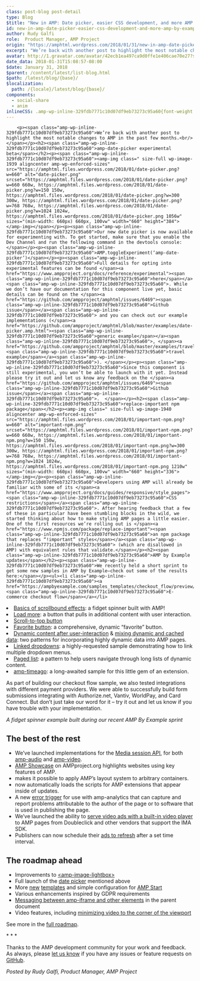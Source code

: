 ```yaml
---
class: post-blog post-detail
type: Blog
$title: "New in AMP: Date picker, easier CSS development, and more AMP By Example content"
id: new-in-amp-date-picker-easier-css-development-and-more-amp-by-example-content
author: Rudy Galfi
role:  Product Manager, AMP Project
origin: "https://amphtml.wordpress.com/2018/01/31/new-in-amp-date-picker-easier-css-development-and-more-amp-by-example-content/amp/"
excerpt: "We’re back with another post to highlight the most notable changes to AMP in the past few months. amp-date-picker experimental beta Our new date picker is now available for experimenting with. To get started, make sure that you enable the Dev Channel and run the following command in the devtools console: AMP.toggleExperiment(&#8216;amp-date-picker&#8217;) Full details for [&#8230;]"
avatar: http://1.gravatar.com/avatar/42ecb1ea497ca9d0ffe1e406cae70e27?s=96&d=identicon&r=G
date_data: 2018-01-31T15:08:57-08:00
$date: January 31, 2018
$parent: /content/latest/list-blog.html
$path: /latest/blog/{base}/
$localization:
  path: /{locale}/latest/blog/{base}/
components:
  - social-share
  - anim
inlineCSS: .amp-wp-inline-329fdb7771c10d07df9eb73273c95a60{font-weight:400;}.amp-wp-inline-a6ec8840dd8107f0c4f9cbd7d00cece0{text-align:center;}
---
```


<div class="amp-wp-article-content">

		<p><span class="amp-wp-inline-329fdb7771c10d07df9eb73273c95a60">We’re back with another post to highlight the most notable changes to AMP in the past few months.<br/></span></p><h2><span class="amp-wp-inline-329fdb7771c10d07df9eb73273c95a60">amp-date-picker experimental beta</span></h2><p><span class="amp-wp-inline-329fdb7771c10d07df9eb73273c95a60"><amp-img class=" size-full wp-image-1939 aligncenter amp-wp-enforced-sizes" src="https://amphtml.files.wordpress.com/2018/01/date-picker.png?w=660" alt="date-picker.png" srcset="https://amphtml.files.wordpress.com/2018/01/date-picker.png?w=660 660w, https://amphtml.files.wordpress.com/2018/01/date-picker.png?w=150 150w, https://amphtml.files.wordpress.com/2018/01/date-picker.png?w=300 300w, https://amphtml.files.wordpress.com/2018/01/date-picker.png?w=768 768w, https://amphtml.files.wordpress.com/2018/01/date-picker.png?w=1024 1024w, https://amphtml.files.wordpress.com/2018/01/date-picker.png 1056w" sizes="(min-width: 660px) 660px, 100vw" width="660" height="384"></amp-img></span></p><p><span class="amp-wp-inline-329fdb7771c10d07df9eb73273c95a60">Our new date picker is now available for experimenting with. To get started, make sure that you enable the Dev Channel and run the following command in the devtools console:</span></p><p><span class="amp-wp-inline-329fdb7771c10d07df9eb73273c95a60">AMP.toggleExperiment(‘amp-date-picker’)</span></p><p><span class="amp-wp-inline-329fdb7771c10d07df9eb73273c95a60">Full details for opting into experimental features can be found </span><a href="https://www.ampproject.org/docs/reference/experimental"><span class="amp-wp-inline-329fdb7771c10d07df9eb73273c95a60">here</span></a><span class="amp-wp-inline-329fdb7771c10d07df9eb73273c95a60">. While we don’t have our documentation for this component live yet, basic details can be found on the </span><a href="https://github.com/ampproject/amphtml/issues/6469"><span class="amp-wp-inline-329fdb7771c10d07df9eb73273c95a60">Github issue</span></a><span class="amp-wp-inline-329fdb7771c10d07df9eb73273c95a60"> and you can check out our example implementations (</span><a href="https://github.com/ampproject/amphtml/blob/master/examples/date-picker.amp.html"><span class="amp-wp-inline-329fdb7771c10d07df9eb73273c95a60">generic example</span></a><span class="amp-wp-inline-329fdb7771c10d07df9eb73273c95a60">, </span><a href="https://github.com/ampproject/amphtml/blob/master/examples/travel.amp.html"><span class="amp-wp-inline-329fdb7771c10d07df9eb73273c95a60">travel example</span></a><span class="amp-wp-inline-329fdb7771c10d07df9eb73273c95a60">). </span></p><p><span class="amp-wp-inline-329fdb7771c10d07df9eb73273c95a60">Since this component is still experimental, you won’t be able to launch with it yet. Instead please try it out and let us know any feedback on the </span><a href="https://github.com/ampproject/amphtml/issues/6469"><span class="amp-wp-inline-329fdb7771c10d07df9eb73273c95a60">Github issue</span></a><span class="amp-wp-inline-329fdb7771c10d07df9eb73273c95a60">.  </span></p><h2><span class="amp-wp-inline-329fdb7771c10d07df9eb73273c95a60">replace-important npm package</span></h2><p><amp-img class=" size-full wp-image-1940 aligncenter amp-wp-enforced-sizes" src="https://amphtml.files.wordpress.com/2018/01/important-npm.png?w=660" alt="important-npm.png" srcset="https://amphtml.files.wordpress.com/2018/01/important-npm.png?w=660 660w, https://amphtml.files.wordpress.com/2018/01/important-npm.png?w=150 150w, https://amphtml.files.wordpress.com/2018/01/important-npm.png?w=300 300w, https://amphtml.files.wordpress.com/2018/01/important-npm.png?w=768 768w, https://amphtml.files.wordpress.com/2018/01/important-npm.png?w=1024 1024w, https://amphtml.files.wordpress.com/2018/01/important-npm.png 1210w" sizes="(min-width: 660px) 660px, 100vw" width="660" height="336"></amp-img></p><p><span class="amp-wp-inline-329fdb7771c10d07df9eb73273c95a60">Developers using AMP will already be familiar with some of its </span><a href="https://www.ampproject.org/docs/guides/responsive/style_pages"><span class="amp-wp-inline-329fdb7771c10d07df9eb73273c95a60">CSS restrictions</span></a><span class="amp-wp-inline-329fdb7771c10d07df9eb73273c95a60">. After hearing feedback that a few of these in particular have been stumbling blocks in the wild, we started thinking about how to make styling AMP pages a little easier. One of the first resources we’re rolling out is </span><a href="https://www.npmjs.com/package/replace-important"><span class="amp-wp-inline-329fdb7771c10d07df9eb73273c95a60">an npm package that replaces “!important” styles</span></a><span class="amp-wp-inline-329fdb7771c10d07df9eb73273c95a60"> (which are disallowed in AMP) with equivalent rules that validate.</span></p><h2><span class="amp-wp-inline-329fdb7771c10d07df9eb73273c95a60">AMP by Example updates</span></h2><p><span class="amp-wp-inline-329fdb7771c10d07df9eb73273c95a60">We recently held a short sprint to get some new samples in AMP by Example—check out some of the results here:</span></p><ul><li class="amp-wp-inline-329fdb7771c10d07df9eb73273c95a60"><a href="https://ampbyexample.com/samples_templates/checkout_flow/preview/"><span class="amp-wp-inline-329fdb7771c10d07df9eb73273c95a60">E-commerce checkout flow</span></a></li>
<li class="amp-wp-inline-329fdb7771c10d07df9eb73273c95a60"><a href="https://ampbyexample.com/visual_effects/basics_of_scrollbound_effects/"><span class="amp-wp-inline-329fdb7771c10d07df9eb73273c95a60">Basics of scrollbound effects</span></a><span class="amp-wp-inline-329fdb7771c10d07df9eb73273c95a60">: a fidget spinner built with AMP!</span></li>
<li class="amp-wp-inline-329fdb7771c10d07df9eb73273c95a60"><a href="https://ampbyexample.com/advanced/show_more_button/"><span class="amp-wp-inline-329fdb7771c10d07df9eb73273c95a60">Load more</span></a><span class="amp-wp-inline-329fdb7771c10d07df9eb73273c95a60">: a button that pulls in additional content with user interaction.</span></li>
<li class="amp-wp-inline-329fdb7771c10d07df9eb73273c95a60"><a href="https://ampbyexample.com/visual_effects/scroll_to_top/"><span class="amp-wp-inline-329fdb7771c10d07df9eb73273c95a60">Scroll-to-top button</span></a></li>
<li class="amp-wp-inline-329fdb7771c10d07df9eb73273c95a60"><a href="https://ampbyexample.com/advanced/favorite_button/"><span class="amp-wp-inline-329fdb7771c10d07df9eb73273c95a60">Favorite button</span></a><span class="amp-wp-inline-329fdb7771c10d07df9eb73273c95a60">: a comprehensive, dynamic “favorite” button.</span></li>
<li class="amp-wp-inline-329fdb7771c10d07df9eb73273c95a60"><a href="https://ampbyexample.com/dynamic_amp/dynamic_content_after_user-interaction/"><span class="amp-wp-inline-329fdb7771c10d07df9eb73273c95a60">Dynamic content after user-interaction</span></a><span class="amp-wp-inline-329fdb7771c10d07df9eb73273c95a60"> &amp; </span><a href="https://ampbyexample.com/dynamic_amp/mixing_dynamic_and_cached_data/"><span class="amp-wp-inline-329fdb7771c10d07df9eb73273c95a60">mixing dynamic and cached data</span></a><span class="amp-wp-inline-329fdb7771c10d07df9eb73273c95a60">: two patterns for incorporating highly dynamic data into AMP pages.</span></li>
<li class="amp-wp-inline-329fdb7771c10d07df9eb73273c95a60"><a href="https://ampbyexample.com/advanced/linked_dropdowns/"><span class="amp-wp-inline-329fdb7771c10d07df9eb73273c95a60">Linked dropdowns</span></a><span class="amp-wp-inline-329fdb7771c10d07df9eb73273c95a60">: a highly-requested sample demonstrating how to link multiple dropdown menus.</span></li>
<li class="amp-wp-inline-329fdb7771c10d07df9eb73273c95a60"><a href="https://ampbyexample.com/advanced/paged_list/"><span class="amp-wp-inline-329fdb7771c10d07df9eb73273c95a60">Paged list</span></a><span class="amp-wp-inline-329fdb7771c10d07df9eb73273c95a60">: a pattern to help users navigate through long lists of dynamic content.</span></li>
<li class="amp-wp-inline-329fdb7771c10d07df9eb73273c95a60"><a href="https://ampbyexample.com/components/amp-timeago/"><span class="amp-wp-inline-329fdb7771c10d07df9eb73273c95a60">amp-timeago</span></a><span class="amp-wp-inline-329fdb7771c10d07df9eb73273c95a60">: a long-awaited sample for this little gem of an extension.</span></li>
</ul><p><span class="amp-wp-inline-329fdb7771c10d07df9eb73273c95a60">As part of building our checkout flow sample, we also tested integrations with different payment providers. We were able to successfully build form submissions integrating with Authorize.net, Vantiv, WorldPay, and Card Connect. But don’t just take our word for it – try it out and let us know if you have trouble with your implementation.</span></p><p><amp-anim class="alignnone size-full wp-image-1941 aligncenter amp-wp-enforced-sizes" src="https://amphtml.files.wordpress.com/2018/01/spinner.gif?w=660" alt="spinner.gif" width="320" height="563" sizes="(min-width: 320px) 320px, 100vw"></amp-anim></p><p class="amp-wp-inline-a6ec8840dd8107f0c4f9cbd7d00cece0"><i><span class="amp-wp-inline-329fdb7771c10d07df9eb73273c95a60">A fidget spinner example built during our recent AMP By Example sprint</span></i></p><h2><span class="amp-wp-inline-329fdb7771c10d07df9eb73273c95a60">The best of the rest</span></h2><ul><li class="amp-wp-inline-329fdb7771c10d07df9eb73273c95a60"><span class="amp-wp-inline-329fdb7771c10d07df9eb73273c95a60">We’ve launched implementations for the </span><a href="https://github.com/ampproject/amphtml/pull/10476"><span class="amp-wp-inline-329fdb7771c10d07df9eb73273c95a60">Media session API</span></a><span class="amp-wp-inline-329fdb7771c10d07df9eb73273c95a60">, for both </span><a href="https://www.ampproject.org/docs/reference/components/amp-audio#media-session-attributes"><span class="amp-wp-inline-329fdb7771c10d07df9eb73273c95a60">amp-audio</span></a><span class="amp-wp-inline-329fdb7771c10d07df9eb73273c95a60"> and </span><a href="https://www.ampproject.org/docs/reference/components/amp-video#media-session-api-attributes"><span class="amp-wp-inline-329fdb7771c10d07df9eb73273c95a60">amp-video</span></a><span class="amp-wp-inline-329fdb7771c10d07df9eb73273c95a60">.</span></li>
<li class="amp-wp-inline-329fdb7771c10d07df9eb73273c95a60"><a href="https://www.ampproject.org/learn/showcases/"><span class="amp-wp-inline-329fdb7771c10d07df9eb73273c95a60">AMP Showcase</span></a><span class="amp-wp-inline-329fdb7771c10d07df9eb73273c95a60"> on AMPproject.org highlights websites using key features of AMP.</span></li>
<li class="amp-wp-inline-329fdb7771c10d07df9eb73273c95a60"><span class="amp-wp-inline-329fdb7771c10d07df9eb73273c95a60"> makes it possible to apply AMP’s layout system to arbitrary containers.</span></li>
<li class="amp-wp-inline-329fdb7771c10d07df9eb73273c95a60"><span class="amp-wp-inline-329fdb7771c10d07df9eb73273c95a60"> now automatically loads the scripts for AMP extensions that appear inside of updates.</span></li>
<li class="amp-wp-inline-329fdb7771c10d07df9eb73273c95a60"><span class="amp-wp-inline-329fdb7771c10d07df9eb73273c95a60">A new </span><a href="https://www.ampproject.org/docs/reference/components/amp-analytics#error-trigger"><span class="amp-wp-inline-329fdb7771c10d07df9eb73273c95a60">error trigger</span></a><span class="amp-wp-inline-329fdb7771c10d07df9eb73273c95a60"> for use with amp-analytics that can capture and report problems attributable to the author of the page or to software that is used in publishing the page.</span></li>
<li class="amp-wp-inline-329fdb7771c10d07df9eb73273c95a60"><span class="amp-wp-inline-329fdb7771c10d07df9eb73273c95a60">We’ve launched the ability to </span><a href="https://github.com/ampproject/amphtml/issues/5233"><span class="amp-wp-inline-329fdb7771c10d07df9eb73273c95a60">serve video ads with a built-in video player</span></a><span class="amp-wp-inline-329fdb7771c10d07df9eb73273c95a60"> to AMP pages from Doubleclick and other vendors that support the IMA SDK.</span></li>
<li class="amp-wp-inline-329fdb7771c10d07df9eb73273c95a60"><span class="amp-wp-inline-329fdb7771c10d07df9eb73273c95a60">Publishers can now schedule their </span><a href="https://github.com/ampproject/amphtml/issues/4038"><span class="amp-wp-inline-329fdb7771c10d07df9eb73273c95a60">ads to refresh</span></a><span class="amp-wp-inline-329fdb7771c10d07df9eb73273c95a60"> after a set time interval.</span></li>
</ul><h2><span class="amp-wp-inline-329fdb7771c10d07df9eb73273c95a60">The roadmap ahead </span></h2><ul><li class="amp-wp-inline-329fdb7771c10d07df9eb73273c95a60"><span class="amp-wp-inline-329fdb7771c10d07df9eb73273c95a60">Improvements to <a href="https://www.ampproject.org/docs/reference/components/amp-image-lightbox">&lt;amp-image-lightbox&gt;</a></span></li>
<li class="amp-wp-inline-329fdb7771c10d07df9eb73273c95a60"><span class="amp-wp-inline-329fdb7771c10d07df9eb73273c95a60">Full launch of the </span><a href="https://github.com/ampproject/amphtml/issues/6469"><span class="amp-wp-inline-329fdb7771c10d07df9eb73273c95a60">date picker</span></a><span class="amp-wp-inline-329fdb7771c10d07df9eb73273c95a60"> mentioned above</span></li>
<li class="amp-wp-inline-329fdb7771c10d07df9eb73273c95a60"><span class="amp-wp-inline-329fdb7771c10d07df9eb73273c95a60">More </span><a href="https://amphtml.wordpress.com/2018/01/19/amping-up-the-amp-framework/amp/"><span class="amp-wp-inline-329fdb7771c10d07df9eb73273c95a60">new</span></a> <a href="https://amphtml.wordpress.com/2017/10/13/start-fast-with-new-amp-start-templates/"><span class="amp-wp-inline-329fdb7771c10d07df9eb73273c95a60">templates</span></a><span class="amp-wp-inline-329fdb7771c10d07df9eb73273c95a60"> and simple configuration for </span><a href="https://www.ampstart.com/"><span class="amp-wp-inline-329fdb7771c10d07df9eb73273c95a60">AMP Start</span></a></li>
<li class="amp-wp-inline-329fdb7771c10d07df9eb73273c95a60"><span class="amp-wp-inline-329fdb7771c10d07df9eb73273c95a60">Various enhancements inspired by GDPR requirements</span></li>
<li class="amp-wp-inline-329fdb7771c10d07df9eb73273c95a60"><a href="https://github.com/ampproject/amphtml/issues/9074"><span class="amp-wp-inline-329fdb7771c10d07df9eb73273c95a60">Messaging between amp-iframe and other elements</span></a><span class="amp-wp-inline-329fdb7771c10d07df9eb73273c95a60"> in the parent document</span></li>
<li class="amp-wp-inline-329fdb7771c10d07df9eb73273c95a60"><span class="amp-wp-inline-329fdb7771c10d07df9eb73273c95a60">Video features, including </span><a href="https://github.com/ampproject/amphtml/issues/8088"><span class="amp-wp-inline-329fdb7771c10d07df9eb73273c95a60">minimizing video to the corner of the viewport</span></a></li>
</ul><p><span class="amp-wp-inline-329fdb7771c10d07df9eb73273c95a60">See more in the </span><a href="https://www.ampproject.org/roadmap"><span class="amp-wp-inline-329fdb7771c10d07df9eb73273c95a60">full roadmap</span></a><span class="amp-wp-inline-329fdb7771c10d07df9eb73273c95a60">.</span></p><p class="amp-wp-inline-a6ec8840dd8107f0c4f9cbd7d00cece0"><span class="amp-wp-inline-329fdb7771c10d07df9eb73273c95a60">* * *</span></p><p><span class="amp-wp-inline-329fdb7771c10d07df9eb73273c95a60">Thanks to the AMP development community for your work and feedback. As always, please </span><a href="https://www.ampproject.org/support/developer/get_support"><span class="amp-wp-inline-329fdb7771c10d07df9eb73273c95a60">let us know</span></a><span class="amp-wp-inline-329fdb7771c10d07df9eb73273c95a60"> if you have any issues or feature requests on </span><a href="https://github.com/ampproject/amphtml"><span class="amp-wp-inline-329fdb7771c10d07df9eb73273c95a60">GitHub</span></a><span class="amp-wp-inline-329fdb7771c10d07df9eb73273c95a60">.</span></p><p><i><span class="amp-wp-inline-329fdb7771c10d07df9eb73273c95a60">Posted by Rudy Galfi, Product Manager, AMP Project</span></i></p>	</div>

	

</div>

